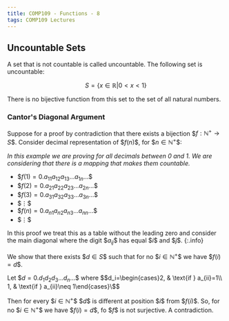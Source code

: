 ```yaml
---
title: COMP109 - Functions - 8
tags: COMP109 Lectures
---
```

## Uncountable Sets
A set that is not countable is called uncountable. The following set is uncountable:

$$S = \{ x \in \mathbb{R} \vert 0 < x < 1 \}$$

There is no bijective function from this set to the set of all natural numbers.

### Cantor's Diagonal Argument
Suppose for a proof by contradiction that there exists a bijection \$$f:\mathbb{N^+}\rightarrow S\$$. Consider decimal representation of \$$f(n)\$$, for \$$n\in\mathbb{N^+}\$$:

*In this example we are proving for all decimals between 0 and 1. We are considering that there is a mapping that makes them countable.*

* \$$f(1)=0.a_{11}a_{12}a_{13}\ldots a_{1n}\ldots\$$
* \$$f(2)=0.a_{21}a_{22}a_{23}\ldots a_{2n}\ldots\$$
* \$$f(3)=0.a_{31}a_{32}a_{33}\ldots a_{3n}\ldots\$$
* \$$\vdots\$$
* \$$f(n)=0.a_{n1}a_{n2}a_{n3}\ldots a_{nn}\ldots\$$
* \$$\vdots\$$

In this proof we treat this as a table without the leading zero and consider the main diagonal where the digit  \$$a_{ij}\$$ has equal \$$i\$$ and \$$j\$$.
{:.info}

We show that there exists \$$d\in S\$$ such that for no \$$i\in\mathbb{N^+}\$$ we have \$$f(i)=d\$$.

Let \$$d=0.d_{1}d_{2}d_{3}\ldots d_{n}\ldots\$$ where \$$d_i=\begin{cases}2, & \text{if } a_{ii}=1\\ 1, & \text{if } a_{ii}\neq 1\end{cases}\$$

Then for every \$$i\in\mathbb{N^+}\$$ \$$d\$$ is different at position \$$i\$$ from \$$f(i)\$$. So, for no \$$i\in\mathbb{N^+}\$$ we have \$$f(i)=d\$$, fo \$$f\$$ is not surjective. A contradiction.
